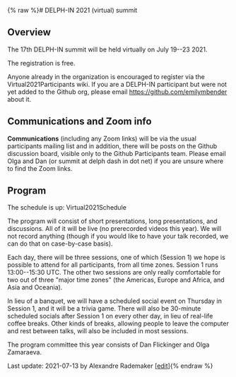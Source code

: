 {% raw %}# DELPH-IN 2021 (virtual) summit

## Overview

The 17th DELPH-IN summit will be held virtually on July 19--23 2021.

The registration is free.

Anyone already in the organization is encouraged to register via the Virtual2021Participants wiki. If you are a DELPH-IN participant but were not yet added to the Github org, please email https://github.com/emilymbender about it. 

## Communications and Zoom info

**Communications** (including any Zoom links) will be via the usual participants mailing list and in addition, there will be posts on the Github discussion board, visible only to the Github Participants team. Please email Olga and Dan (or summit at delph dash in dot net) if you are unsure where to find the Zoom links.

## Program

The schedule is up: Virtual2021Schedule

The program will consist of short presentations, long presentations, and discussions. All of it will be live (no prerecorded videos this year). We will not record anything (though if you would like to have your talk recorded, we can do that on case-by-case basis).

Each day, there will be three sessions, one of which (Session 1) we hope is possible to attend for all participants, from all time zones. Session 1 runs 13:00--15:30 UTC. The other two sessions are only really comfortable for two out of three "major time zones" (the Americas, Europe and Africa, and Asia and Oceania).

In lieu of a banquet, we will have a scheduled social event on Thursday in Session 1, and it will be a trivia game. There will also be 30-minute scheduled socials after Session 1 on every other day, in lieu of real-life coffee breaks. Other kinds of breaks, allowing people to leave the computer and rest between talks, will also be included in most sessions.

The program committee this year consists of Dan Flickinger and Olga Zamaraeva.  

Last update: 2021-07-13 by Alexandre Rademaker [[edit](https://github.com/delph-in/docs/wiki/Virtual2021Top/_edit)]{% endraw %}